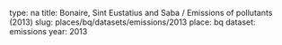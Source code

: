 type: na
title: Bonaire, Sint Eustatius and Saba / Emissions of pollutants (2013)
slug: places/bq/datasets/emissions/2013
place: bq
dataset: emissions
year: 2013
